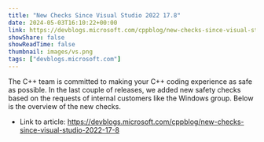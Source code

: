 ```yaml
---
title: "New Checks Since Visual Studio 2022 17.8"
date: 2024-05-03T16:10:22+00:00
link: https://devblogs.microsoft.com/cppblog/new-checks-since-visual-studio-2022-17-8
showShare: false
showReadTime: false
thumbnail: images/vs.png
tags: ["devblogs.microsoft.com"]
---
```

The C++ team is committed to making your C++ coding experience as safe as possible. In the last couple of releases, we added new safety checks based on the requests of internal customers like the Windows group. Below is the overview of the new checks.

- Link to article: https://devblogs.microsoft.com/cppblog/new-checks-since-visual-studio-2022-17-8